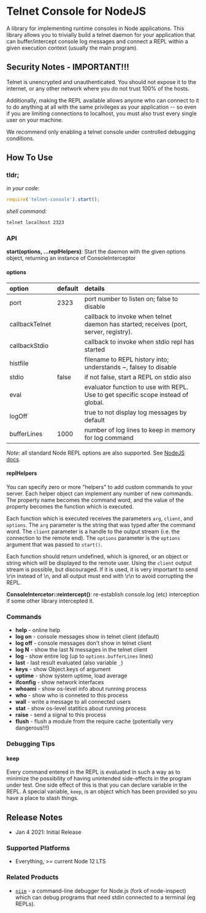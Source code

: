 # Telnet Console for NodeJS

A library for implementing runtime consoles in Node applications. This library allows you to 
trivially build a telnet daemon for your application that can buffer/intercept console log
messages and connect a REPL within a given execution context (usually the main program).

## Security Notes - IMPORTANT!!!

Telnet is unencrypted and unauthenticated. You should not expose it to the internet, or any
other network where you do not trust 100% of the hosts.

Additionally, making the REPL available allows anyone who can connect to it to do anything
at all with the same privileges as your application -- so even if you are limiting connections
to localhost, you must also trust every single user on your machine.

We recommend only enabling a telnet console under controlled debugging conditions.

## How To Use
### tldr;
*in your code*: 
```javascript
require('telnet-console').start();
````
*shell command*: 
```sh
telnet localhost 2323
```

### API
**start(options, ...replHelpers)**: Start the daemon with the given options object, returning an instance of ConsoleInterceptor

#### options
| option          | default | details
|:----------------|:--------|:-------------------------------------------------------------------------------------
| port            | 2323    | port number to listen on; false to disable
| callbackTelnet  |         | callback to invoke when telnet daemon has started; receives (port, server, registry).
| callbackStdio   |         | callback to invoke when stdio repl has started
| histfile        |         | filename to REPL history into; understands ~, falsey to disable
| stdio           | false   | if not false, start a REPL on stdio also
| eval            |         | evaluator function to use with REPL. Use to get specific scope instead of global.
| logOff          |         | true to not display log messages by default
| bufferLines     | 1000    | number of log lines to keep in memory for log command

*Note:* all standard Node REPL options are also supported. See [NodeJS docs](https://nodejs.org/api/repl.html).

#### replHelpers
You can specify zero or more "helpers" to add custom commands to your server.  Each helper object can implement any
number of new commands. The property name becomes the command word, and the value of the property becomes the
function which is executed.

Each function which is executed receives the parameters `arg`, `client`, and `options`. The `arg` parameter is the
string that was typed after the command word. The `client` parameter is a handle to the output stream (i.e. the
connection to the remote end). The `options` parameter is the `options` argument that was passed to `start()`.

Each function should return undefined, which is ignored, or an object or string which will be displayed to the
remote user.  Using the `client` output stream is possible, but discouraged. If it is used, it is very important to
send \r\n instead of \n, and all output must end with \r\n to avoid corrupting the REPL.

**ConsoleIntercetor::reintercept()**: re-establish console.log (etc) interception if some other library intercepted it.

### Commands
* **help** - online help
* **log on** - console messages show in telnet client (default)
* **log off** - console messages don't show in telnet client
* **log N** - show the last N messages in the telnet client
* **log** - show entire log (up to `options.bufferLines` lines)
* **last** - last result evaluated (also variable `_`)
* **keys** - show Object.keys of argument
* **uptime** - show system uptime, load average
* **ifconfig** - show network interfaces
* **whoami** - show os-level info about running process
* **who** - show who is conneted to this process
* **wall** - write a message to all connected users
* **stat** - show os-level statitics about running process
* **raise** - send a signal to this process
* **flush** - flush a module from the require cache (potentially very dangerous!!!)

### Debugging Tips
#### keep
Every command entered in the REPL is evaluated in such a way as to minimize the possibility of having unintended
side-effects in the program under test. One side effect of this is that you can declare variable in the REPL. A
special variable, `keep`, is an object which has been provided so you have a place to stash things.
 
## Release Notes
* Jan 4 2021: Initial Release

### Supported Platforms
* Everything, >= current Node 12 LTS

### Related Products
* [`niim`](https://www.npmjs.com/package/niim) - a command-line debugger for Node.js 
  (fork of node-inspect) which can debug programs that need stdin connected to a 
  terminal (eg REPLs).
